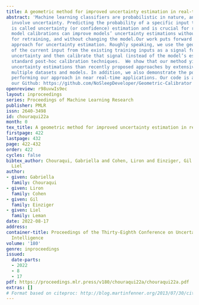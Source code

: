 ```yaml
---
title: A geometric method for improved uncertainty estimation in real-time
abstract: 'Machine learning classifiers are probabilistic in nature, and thus inevitably
  involve uncertainty. Predicting the probability of a specific input to be correct
  is called uncertainty (or confidence) estimation and is crucial for risk management.Post-hoc
  model calibrations can improve models’ uncertainty estimations without the need
  for retraining, and without changing the model.Our work puts forward a geometric-based
  approach for uncertainty estimation. Roughly speaking, we use the geometric distance
  of the current input from the existing training inputs as a signal for estimating
  uncertainty and then calibrate that signal (instead of the model’s estimation) using
  standard post-hoc calibration techniques.  We show that our method yields better
  uncertainty estimations than recently proposed approaches by extensively evaluating
  multiple datasets and models. In addition, we also demonstrate the possibility of
  performing our approach in near real-time applications. Our code is available at
  our Github: https://github.com/NoSleepDeveloper/Geometric-Calibrator '
openreview: r98uvwIs9ec
layout: inproceedings
series: Proceedings of Machine Learning Research
publisher: PMLR
issn: 2640-3498
id: chouraqui22a
month: 0
tex_title: A geometric method for improved uncertainty estimation in real-time
firstpage: 422
lastpage: 432
page: 422-432
order: 422
cycles: false
bibtex_author: Chouraqui, Gabriella and Cohen, Liron and Einziger, Gil and Leman,
  Liel
author:
- given: Gabriella
  family: Chouraqui
- given: Liron
  family: Cohen
- given: Gil
  family: Einziger
- given: Liel
  family: Leman
date: 2022-08-17
address:
container-title: Proceedings of the Thirty-Eighth Conference on Uncertainty in Artificial
  Intelligence
volume: '180'
genre: inproceedings
issued:
  date-parts:
  - 2022
  - 8
  - 17
pdf: https://proceedings.mlr.press/v180/chouraqui22a/chouraqui22a.pdf
extras: []
# Format based on citeproc: http://blog.martinfenner.org/2013/07/30/citeproc-yaml-for-bibliographies/
---
```

